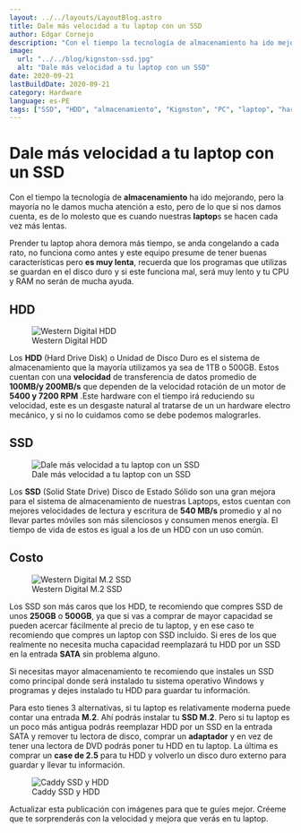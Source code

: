 ```yaml
---
layout: ../../layouts/LayoutBlog.astro
title: Dale más velocidad a tu laptop con un SSD
author: Edgar Cornejo
description: "Con el tiempo la tecnología de almacenamiento ha ido mejorando, pero la mayoría no le damos mucha atención a esto, pero de lo que si nos damos cuenta, es de lo molesto que es cuando nuestras laptops se hacen cada vez más lentas."
image:
  url: "../../blog/kignston-ssd.jpg"
  alt: "Dale más velocidad a tu laptop con un SSD"
date: 2020-09-21
lastBuildDate: 2020-09-21
category: Hardware
language: es-PE
tags: ["SSD", "HDD", "almacenamiento", "Kignston", "PC", "laptop", "hardware"]
---
```


# Dale más velocidad a tu laptop con un SSD

Con el tiempo la tecnología de **almacenamiento** ha ido mejorando, pero la mayoría no le damos mucha atención a esto, pero de lo que si nos damos cuenta, es de lo molesto que es cuando nuestras **laptop**s se hacen cada vez más lentas.

Prender tu laptop ahora demora más tiempo, se anda congelando a cada rato, no funciona como antes y este equipo presume de tener buenas características pero **es muy lenta**, recuerda que los programas que utilizas se guardan en el disco duro y si este funciona mal, será muy lento  y tu CPU y RAM no serán de mucha ayuda.

## HDD

<figure>
  <img src="../../blog/western-digital-hdd.jpg" alt="Western Digital HDD"/>
  <figcaption>Western Digital HDD</figcaption>
</figure>

Los **HDD** (Hard Drive Disk) o Unidad de Disco Duro es el sistema de almacenamiento que la mayoría utilizamos ya sea de 1TB o 500GB. Estos cuentan con una **velocidad** de transferencia de datos promedio de **100MB/y 200MB/s** que dependen de la velocidad rotación de un motor de **5400 y 7200 RPM** .Este hardware con el tiempo irá reduciendo su velocidad, este es un desgaste natural al tratarse de un un hardware electro mecánico, y si no lo cuidamos como se debe podemos malograrles.

## SSD

<figure>
  <img src="../../blog/kignston-ssd.jpg" alt="Dale más velocidad a tu laptop con un SSD"/>
  <figcaption>Dale más velocidad a tu laptop con un SSD</figcaption>
</figure>

Los **SSD** (Solid State Drive) Disco de Estado Sólido son una gran mejora para el sistema de almacenamiento de nuestras Laptops, estos cuentan con mejores velocidades de lectura y escritura de **540 MB/s** promedio y al no llevar partes móviles son más silenciosos y consumen menos energía. El tiempo de vida de estos es igual a los de un HDD con un uso común.

## Costo

<figure>
  <img src="../../blog/western-digital-m2-ssd.jpg" alt="Western Digital M.2 SSD"/>
  <figcaption>Western Digital M.2 SSD</figcaption>
</figure>

Los SSD son más caros que los HDD, te recomiendo que compres SSD de unos **250GB** o **500GB**, ya que si vas a comprar de mayor capacidad se pueden acercar fácilmente al precio de tu laptop, y en ese caso te recomiendo que compres un laptop con SSD incluido. Si eres de los que realmente  no necesita mucha capacidad reemplazará tu HDD por un SSD en la entrada **SATA** sin problema alguno.

Si necesitas mayor almacenamiento te recomiendo que instales un SSD como principal donde será instalado tu sistema operativo Windows y programas y dejes instalado tu HDD para guardar tu información.

Para esto tienes 3 alternativas, si tu laptop es relativamente moderna puede contar una entrada **M.2**. Ahí podrás instalar tu **SSD M.2**. Pero si tu laptop es un poco más antigua podrás reemplazar HDD por un SSD en la entrada SATA y remover tu lectora de disco, comprar un **adaptador** y en vez de tener una lectora de DVD podrás poner tu HDD en tu laptop. La última es comprar un **case de 2.5** para tu HDD y volverlo un disco duro externo para guardar y llevar tu información. 

<figure>
  <img src="../../blog/caddy-ssd-y-hdd.jpg" alt="Caddy SSD y HDD"/>
  <figcaption>Caddy SSD y HDD</figcaption>
</figure>

Actualizar esta publicación con imágenes para que te guíes mejor. Créeme que te sorprenderás con la velocidad y mejora que verás en tu laptop.